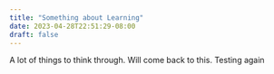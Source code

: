 ```yaml
---
title: "Something about Learning"
date: 2023-04-28T22:51:29-08:00
draft: false
---
```


A lot of things to think through. Will come back to this. Testing again